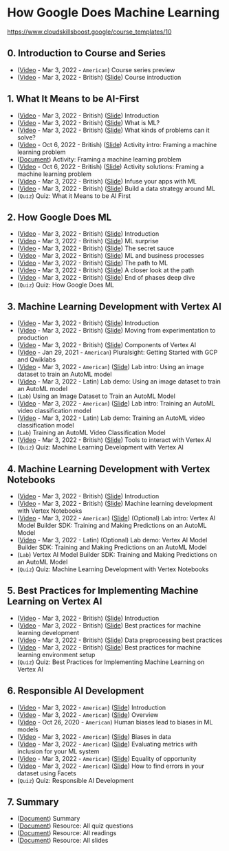 # How Google Does Machine Learning
https://www.cloudskillsboost.google/course_templates/10

## 0. Introduction to Course and Series
* ([Video](https://www.youtube.com/watch?v=UzeUmSswImU) - Mar 3, 2022 - `American`) Course series preview
* ([Video](https://www.youtube.com/watch?v=tEhIEKZsftQ) - Mar 3, 2022 - British) ([Slide](https://docs.google.com/presentation/d/1Hu-E32t9BKcm7pMuCqAwWDtWUbcnT9HS)) Course introduction

## 1. What It Means to be AI-First
* ([Video](https://www.youtube.com/watch?v=MRWZ9tRd2H8) - Mar 3, 2022 - British) ([Slide](https://docs.google.com/presentation/d/1I4yTiu99N-K2Mhrsen9SrQMrMIOCzQq4)) Introduction
* ([Video](https://www.youtube.com/watch?v=U2F49rkhjxQ) - Mar 3, 2022 - British) ([Slide](https://docs.google.com/presentation/d/1I724Pp47sQnfwilZDFsrPdYeOMhfTKv2)) What is ML?
* ([Video](https://www.youtube.com/watch?v=cMZf20HszLI) - Mar 3, 2022 - British) ([Slide](https://docs.google.com/presentation/d/1IEJkZgNV4FG1is4LWJSyPTJPgRyhw9yT)) What kinds of problems can it solve?
* ([Video](https://www.youtube.com/watch?v=yz5A9xl9zlc) - Oct 6, 2022 - British) ([Slide](https://docs.google.com/presentation/d/1IFC37MD_7YS_XBDw3fsvl_jM6T_rMm2E)) Activity intro: Framing a machine learning problem
* ([Document](https://drive.google.com/open?id=1HIq_1Q2i2J7cf2D-H37Yub3J5dsPHGYB)) Activity: Framing a machine learning problem
* ([Video](https://www.youtube.com/watch?v=vTr7smih5H4) - Oct 6, 2022 - British) ([Slide](https://docs.google.com/presentation/d/1IFc8qSWh5C_IhbEV83sWzy99Rjl_hFO2)) Activity solutions: Framing a machine learning problem
* ([Video](https://www.youtube.com/watch?v=rWrY-IBTuTQ) - Mar 3, 2022 - British) ([Slide](https://docs.google.com/presentation/d/1IKYODaevH_MumeK5-VjvGDt42ta8HTEW)) Infuse your apps with ML
* ([Video](https://www.youtube.com/watch?v=E2wXNTmkEIs) - Mar 3, 2022 - British) ([Slide](https://docs.google.com/presentation/d/1IMPlAVs8QhGqAq2p9xgP7YMLy4UTTKay)) Build a data strategy around ML
* (`Quiz`) Quiz: What it Means to be AI First

## 2. How Google Does ML
* ([Video](https://www.youtube.com/watch?v=wrgj1vbFuUE) - Mar 3, 2022 - British) ([Slide](https://docs.google.com/presentation/d/1IPPk6ntS7OQV_AlDmzQs4yuz5qWhcU4X)) Introduction
* ([Video](https://www.youtube.com/watch?v=cv_m3rMLwjs) - Mar 3, 2022 - British) ([Slide](https://docs.google.com/presentation/d/1Ibmo0mOXiF6XQcSMmgz-8PCrKs47TD_N)) ML surprise
* ([Video](https://www.youtube.com/watch?v=N_B-ew2bziM) - Mar 3, 2022 - British) ([Slide](https://docs.google.com/presentation/d/1Ij_vzskfqpuVgvq3EgQa2oQekhqvJqXo)) The secret sauce
* ([Video](https://www.youtube.com/watch?v=8-9MmU_0FrA) - Mar 3, 2022 - British) ([Slide](https://docs.google.com/presentation/d/1Ijz0lFJx5gSc0FlG0fTn0TkZaxBdE6z3)) ML and business processes
* ([Video](https://www.youtube.com/watch?v=q-Ca31bsbC0) - Mar 3, 2022 - British) ([Slide](https://docs.google.com/presentation/d/1Il1gU1Kp_Jenma4sIaduI0I3AKyjC9qG)) The path to ML
* ([Video](https://www.youtube.com/watch?v=jT5rO9zhFXU) - Mar 3, 2022 - British) ([Slide](https://docs.google.com/presentation/d/1Ip6VnzOlfkUGLi8J4m8lg76MF038b0FR)) A closer look at the path
* ([Video](https://www.youtube.com/watch?v=dVuIWkrXTTI) - Mar 3, 2022 - British) ([Slide](https://docs.google.com/presentation/d/1IrVTCzAvAcnv6grYFKm4x_3v4z6w_IND)) End of phases deep dive
* (`Quiz`) Quiz: How Google Does ML

## 3. Machine Learning Development with Vertex AI
* ([Video](https://www.youtube.com/watch?v=UfQ6N00hy4Y) - Mar 3, 2022 - British) ([Slide](https://docs.google.com/presentation/d/1IrZ7zys1jUrwkb4tUhTahHZE4skUwQ89)) Introduction
* ([Video](https://www.youtube.com/watch?v=AcoWP0Px2uE) - Mar 3, 2022 - British) ([Slide](https://docs.google.com/presentation/d/1It-v9Q4zXbYmrWlADmMv3qCnWcrzQdbW)) Moving from experimentation to production
* ([Video](https://www.youtube.com/watch?v=CrUUgyrzKq0) - Mar 3, 2022 - British) ([Slide](https://docs.google.com/presentation/d/1Iu2d_btjul0_ePhSTIx_qHe8tosNlbEr)) Components of Vertex AI
* ([Video](https://www.youtube.com/watch?v=sj2or8iseHk) - Jan 29, 2021 - `American`)  Pluralsight: Getting Started with GCP and Qwiklabs
* ([Video](https://www.youtube.com/watch?v=Rs4AzqQtVqM) - Mar 3, 2022 - `American`) ([Slide](https://docs.google.com/presentation/d/1J3BO1XPC9_ZUQBTqF-C9ilggrpPm1Frr)) Lab intro: Using an image dataset to train an AutoML model
* ([Video](https://www.youtube.com/watch?v=XwpkK0QLnzo) - Mar 3, 2022 - Latin) Lab demo: Using an image dataset to train an AutoML model
* (`Lab`) Using an Image Dataset to Train an AutoML Model
* ([Video](https://www.youtube.com/watch?v=iViuvGaD51s) - Mar 3, 2022 - `American`) ([Slide](https://docs.google.com/presentation/d/1J5B0f2x4uzqEC1ah1q5ky9E4pYAAvb3J)) Lab intro: Training an AutoML video classification model
* ([Video](https://www.youtube.com/watch?v=BbF03Rb_0ms) - Mar 3, 2022 - Latin) Lab demo: Training an AutoML video classification model
* (`Lab`) Training an AutoML Video Classification Model
* ([Video](https://www.youtube.com/watch?v=XiQ60eIFE7c) - Mar 3, 2022 - British) ([Slide](https://docs.google.com/presentation/d/1J6AclcxXJemuYvUoSfu2Ew_Lc33eDI8H)) Tools to interact with Vertex AI
* (`Quiz`) Quiz: Machine Learning Development with Vertex AI

## 4. Machine Learning Development with Vertex Notebooks
* ([Video](https://www.youtube.com/watch?v=iKszBAhj_dk) - Mar 3, 2022 - British) ([Slide](https://docs.google.com/presentation/d/1JBpSPtNcGLtCfKHLp5OODGxA7vSabK5J)) Introduction
* ([Video](https://www.youtube.com/watch?v=maE3CNLZMv4) - Mar 3, 2022 - British) ([Slide](https://docs.google.com/presentation/d/1JMr0Ch6Kar3h5epnwMPzXsYRqgeZaIF2)) Machine learning development with Vertex Notebooks
* ([Video](https://www.youtube.com/watch?v=Zy5-8iSNCRY) - Mar 3, 2022 - `American`) ([Slide](https://docs.google.com/presentation/d/1JYb-j0_lNy9teGDW1EToDI_lk1DzBO0j)) (Optional) Lab intro: Vertex AI Model Builder SDK: Training and Making Predictions on an AutoML Model
* ([Video](https://www.youtube.com/watch?v=-sQt4MsTbJs) - Mar 3, 2022 - Latin) (Optional) Lab demo: Vertex AI Model Builder SDK: Training and Making Predictions on an AutoML Model
* (`Lab`) Vertex AI Model Builder SDK: Training and Making Predictions on an AutoML Model
* (`Quiz`) Quiz: Machine Learning Development with Vertex Notebooks

## 5. Best Practices for Implementing Machine Learning on Vertex AI
* ([Video](https://www.youtube.com/watch?v=hIxExVLY93A) - Mar 3, 2022 - British) ([Slide](https://docs.google.com/presentation/d/1JbxHxhCP4P7pBrOoAwAyPM2Nbz5IQmyl)) Introduction
* ([Video](https://www.youtube.com/watch?v=31q0aL2fmJE) - Mar 3, 2022 - British) ([Slide](https://docs.google.com/presentation/d/1JdxCUOeNbMHIoDXJJlINMOuew2AHL0pZ)) Best practices for machine learning development
* ([Video](https://www.youtube.com/watch?v=1dR0T5uFZjs) - Mar 3, 2022 - British) ([Slide](https://docs.google.com/presentation/d/1Jh1L4aOog-gIkvBaspMgfRTKmWTLUQFm)) Data preprocessing best practices
* ([Video](https://www.youtube.com/watch?v=vdZLrnGs_t4) - Mar 3, 2022 - British) ([Slide](https://docs.google.com/presentation/d/1JhnIKQhz7ATXtObVWAsHkMUgYRvcuEIN)) Best practices for machine learning environment setup
* (`Quiz`) Quiz: Best Practices for Implementing Machine Learning on Vertex AI

## 6. Responsible AI Development
* ([Video](https://www.youtube.com/watch?v=GD5y1RwR1hw) - Mar 3, 2022 - `American`) ([Slide](https://docs.google.com/presentation/d/1Jmdcvt2UnM8XnKElkqBdXHIKRfWOg92c)) Introduction
* ([Video](https://www.youtube.com/watch?v=Pc-o1XSwdw4) - Mar 3, 2022 - `American`) ([Slide](https://docs.google.com/presentation/d/1JoSKuMnSdyFb7PbTQUeu8DTYNj3wIVPK)) Overview
* ([Video](https://www.youtube.com/watch?v=LJPdxUOjETs) - Oct 26, 2020 - `American`) Human biases lead to biases in ML models
* ([Video](https://www.youtube.com/watch?v=siFfvETGRmo) - Mar 3, 2022 - `American`) ([Slide](https://docs.google.com/presentation/d/1Jpt_ZE9cLQEJNKdf5CR8egImdLJ5UC-_)) Biases in data
* ([Video](https://www.youtube.com/watch?v=Z9c318f1gIM) - Mar 3, 2022 - `American`) ([Slide](https://docs.google.com/presentation/d/1K0yG59fOvLkX5HRr0gOL3yv7Ed3Bol4U)) Evaluating metrics with inclusion for your ML system
* ([Video](https://www.youtube.com/watch?v=4uls4ApmHXE) - Mar 3, 2022 - `American`) ([Slide](https://docs.google.com/presentation/d/1KGm_q_s-PTxIbyiqErsmH_s-UEY1w434)) Equality of opportunity
* ([Video](https://www.youtube.com/watch?v=1FMwm-CKxYE) - Mar 3, 2022 - `American`) ([Slide](https://docs.google.com/presentation/d/1KHT4WClXXx_lMdmZXgBJeyjsWSNJrhfd)) How to find errors in your dataset using Facets
* (`Quiz`) Quiz: Responsible AI Development

## 7. Summary
* ([Document](https://drive.google.com/open?id=1HcZAjSat0Nmmk_3LB1T1bpaGboGUM70L)) Summary
* ([Document](https://drive.google.com/open?id=1Hp2KKbowTUDd9N5o1hELRnZdL6QdLizZ)) Resource: All quiz questions
* ([Document](https://drive.google.com/open?id=1Hr1CLrXJb3TRxCrYpmEupQpFURyMmXxV)) Resource: All readings
* ([Document](https://drive.google.com/open?id=1HHx9B1uCqGrKrA7P6_Rxx20qm6QpbFS6)) Resource: All slides
